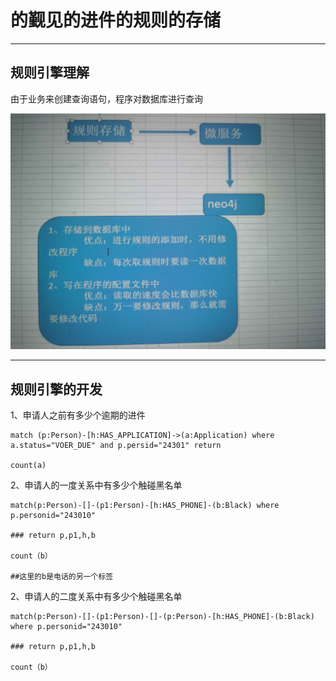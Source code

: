 # 的觐见的进件的规则的存储

---

## 规则引擎理解

由于业务来创建查询语句，程序对数据库进行查询

![](/assets/test.png)

---

## 规则引擎的开发

1、申请人之前有多少个逾期的进件

```
match (p:Person)-[h:HAS_APPLICATION]->(a:Application) where a.status="VOER_DUE" and p.persid="24301" return 

count(a)
```

2、申请人的一度关系中有多少个触碰黑名单

```
match(p:Person)-[]-(p1:Person)-[h:HAS_PHONE]-(b:Black) where p.personid="243010"

### return p,p1,h,b

count（b）

##这里的b是电话的另一个标签
```

2、申请人的二度关系中有多少个触碰黑名单

```
match(p:Person)-[]-(p1:Person)-[]-(p:Person)-[h:HAS_PHONE]-(b:Black) where p.personid="243010"

### return p,p1,h,b

count（b）


```



